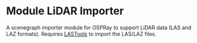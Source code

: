 # Module LiDAR Importer

A scenegraph importer module for OSPRay to support LiDAR data
(LAS and LAZ formats). Requires [LASTools](https://rapidlasso.com/lastools/)
to import the LAS/LAZ files.

